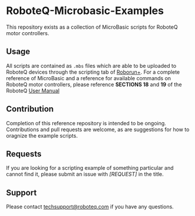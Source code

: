 RoboteQ-Microbasic-Examples
==================

This repository exists as a collection of MicroBasic scripts for RoboteQ motor controllers. 

Usage
-------------

All scripts are contained as `.mbs` files which are able to be uploaded to RoboteQ devices through the scripting tab of [Roborun+](https://www.roboteq.com/index.php/support/downloads). For a complete reference of MicroBasic and a reference for available commands on RoboteQ motor controllers, please reference **SECTIONS 18** and **19** of the RoboteQ [User Manual](https://www.roboteq.com/index.php/docman/motor-controllers-documents-and-files/documentation/user-manual/272-roboteq-controllers-user-manual-v17/file)

Contribution
----------------

Completion of this reference repository is intended to be ongoing. Contributions and pull requests are welcome, as are suggestions for how to oragnize the example scripts.

Requests
-----------------

If you are looking for a scripting example of something particular and cannot find it, please submit an issue with _[REQUEST]_ in the title. 

Support
------------------

Please contact techsupport@roboteq.com if you have any questions.

